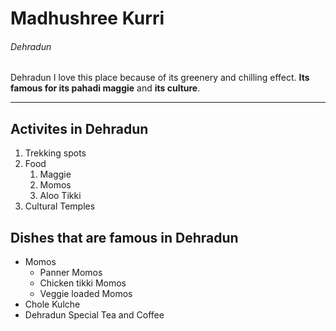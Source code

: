 
# Madhushree Kurri
###### Dehradun

Dehradun I love this place because of its greenery and chilling effect.
**Its famous for its pahadi maggie**
and **its culture**.

---
## Activites in Dehradun

1. Trekking spots
2. Food
    1. Maggie
    2. Momos
    3. Aloo Tikki
3. Cultural Temples

## Dishes that are famous in Dehradun

* Momos
    * Panner Momos
    * Chicken tikki Momos
    * Veggie loaded Momos
* Chole Kulche
* Dehradun Special Tea and Coffee



